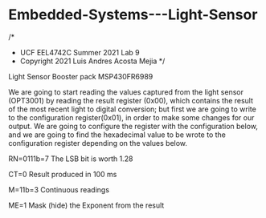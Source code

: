 # Embedded-Systems---Light-Sensor
/*
 *  UCF EEL4742C Summer 2021 Lab 9
 *  Copyright 2021 Luis Andres Acosta Mejia
 */

Light Sensor Booster pack MSP430FR6989

We are going to start reading the values captured from the light sensor (OPT3001) by reading the result register (0x00), which contains the result of the most recent light to digital conversion; but first we are going to write to the configuration register(0x01), in order to make some changes for our output. We are going to configure the register with the configuration below, and we are going to find the hexadecimal value to be wrote to the configuration register depending on the values below.

RN=0111b=7 The LSB bit is worth 1.28 

CT=0 Result produced in 100 ms

M=11b=3 Continuous readings 

ME=1 Mask (hide) the Exponent from the result
